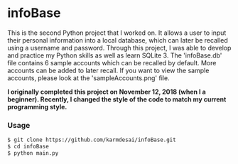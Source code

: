 # infoBase

This is the second Python project that I worked on. It allows a user to input their personal information into a local database, which can later be recalled using a username and password. Through this project, I was able to develop and practice my Python skills as well as learn SQLite 3. The 'infoBase.db' file contains 6 sample accounts which can be recalled by default. More accounts can be added to later recall. If you want to view the sample accounts, please look at the 'sampleAccounts.png' file.

**I originally completed this project on November 12, 2018 (when I a beginner). Recently, I changed the style
of the code to match my current programming style.**

### Usage
```sh
$ git clone https://github.com/karmdesai/infoBase.git
$ cd infoBase
$ python main.py
```